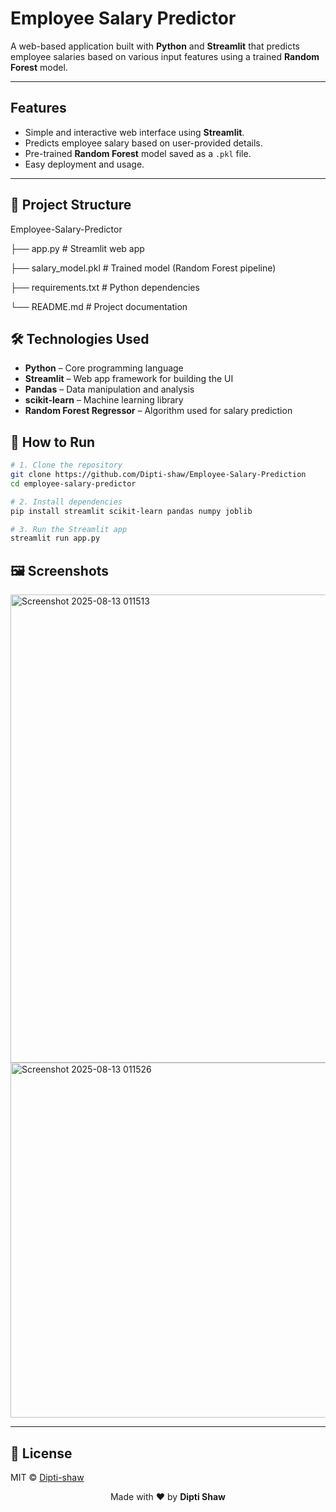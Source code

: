 # Employee Salary Predictor

A web-based application built with **Python** and **Streamlit** that predicts employee salaries based on various input features using a trained **Random Forest** model.

---

##  Features
- Simple and interactive web interface using **Streamlit**.
- Predicts employee salary based on user-provided details.
- Pre-trained **Random Forest** model saved as a `.pkl` file.
- Easy deployment and usage.

---
## 📂 Project Structure
Employee-Salary-Predictor

├── app.py # Streamlit web app

├── salary_model.pkl # Trained model (Random Forest pipeline)

├── requirements.txt # Python dependencies

└── README.md # Project documentation

## 🛠 Technologies Used
- **Python** – Core programming language
- **Streamlit** – Web app framework for building the UI
- **Pandas** – Data manipulation and analysis
- **scikit-learn** – Machine learning library
- **Random Forest Regressor** – Algorithm used for salary prediction


## 🚀 How to Run

```bash
# 1. Clone the repository
git clone https://github.com/Dipti-shaw/Employee-Salary-Prediction
cd employee-salary-predictor

# 2. Install dependencies
pip install streamlit scikit-learn pandas numpy joblib

# 3. Run the Streamlit app
streamlit run app.py

```
## 🖼 Screenshots

<img width="1029" height="749" alt="Screenshot 2025-08-13 011513" src="https://github.com/user-attachments/assets/b0bc1cb8-a2ad-4d5c-8fbc-f9512a56163a" />
<img width="860" height="568" alt="Screenshot 2025-08-13 011526" src="https://github.com/user-attachments/assets/fee0541b-493e-4500-b75c-12f2a1533b9c" />


---

## 📄 License

MIT © [Dipti-shaw]([https://github.com/yourusername](https://github.com/Dipti-shaw))


<p align="center"> Made with ❤️ by <strong>Dipti Shaw</strong> </p> 

